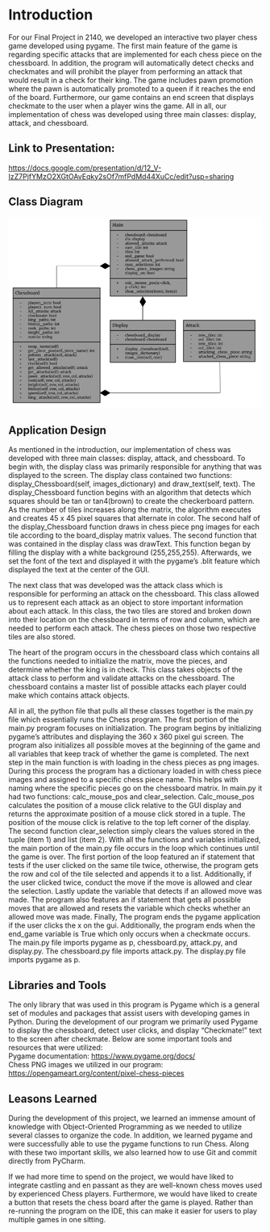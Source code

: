# Introduction
For our Final Project in 2140, we developed an interactive two player chess game developed using pygame. The first main feature of the game is  regarding specific attacks that are implemented for each chess piece on the chessboard. In addition, the program will automatically detect checks and checkmates and will prohibit the player from performing an attack that would result in a check for their king. The game includes pawn promotion where the pawn is automatically promoted to a queen if it reaches the end of the board. Furthermore, our game contains an end screen that displays checkmate to the user when a player wins the game. All in all, our implementation of chess was developed using three main classes: display, attack, and chessboard. 

## Link to Presentation: 
https://docs.google.com/presentation/d/12_V-IzZ7PjfYMzO2XGtOAvEqky2sOf7mfPdMd44XuCc/edit?usp=sharing

## Class Diagram
![image](class_diagram.png)

## Application Design 
As mentioned in the introduction, our implementation of chess was developed with three main classes: display, attack, and chessboard. To begin with, the display class was primarily responsible for anything that was displayed to the screen. The display class contained two functions: display_Chessboard(self, images_dictionary) and draw_text(self, text). The display_Chessboard function begins with an algorithm that detects which squares should be tan or tan4(brown) to create the checkerboard pattern. As the number of tiles increases along the matrix, the algorithm executes and creates 45 x 45 pixel squares that alternate in color.  The second half of the display_Chessboard function draws in chess piece png images for each tile according to the board_display matrix values. The second function that was contained in the display class was drawText. This function began by filling the display with a white background (255,255,255). Afterwards, we set the font of the text and displayed it with the pygame’s .blit feature which displayed the text at the center of the GUI. 

The next class that was developed was the attack class which is responsible for performing an attack on the chessboard. This class allowed us to represent each attack as an object to store important information about each attack. In this class, the two tiles are stored and broken down into their location on the chessboard in terms of row and column, which are needed to perform each attack. The chess pieces on those two respective tiles are also stored.

The heart of the program occurs in the chessboard class which contains all the functions needed to initialize the matrix, move the pieces, and determine whether the king is in check. This class takes objects of the attack class to perform and validate attacks on the chessboard. The chessboard contains a master list of possible attacks each player could make which contains attack objects. 

All in all, the python file that pulls all these classes together is the main.py file which essentially runs the Chess program. The first portion of the main.py program focuses on initialization. The program begins by initializing pygame’s attributes and displaying the 360 x 360 pixel gui screen. The program also initializes all possible moves at the beginning of the game and all variables that keep track of whether the game is completed. The next step in the main function is with loading in the chess pieces as png images. During this process the program has a  dictionary loaded in with chess piece images and assigned to a specific chess piece name. This helps with naming where the specific pieces go on the chessboard matrix. In main.py it had two functions: calc_mouse_pos and clear_selection. Calc_mouse_pos calculates the position of a mouse click relative to the GUI display and returns the approximate position of a mouse click stored in a tuple. The position of the mouse click is relative to the top left corner of the display. The second function clear_selection simply clears the values stored in the tuple (item 1) and list (item 2). With all the functions and variables initialized, the main portion of the main.py file occurs in the loop which continues until the game is over. The first portion of the loop featured an if statement that tests if the user clicked on the same tile twice, otherwise, the program gets the row and col of the tile selected and appends it to a list. Additionally, if the user clicked twice, conduct the move if the move is allowed and clear the selection. Lastly update the variable that detects if an allowed move was made. The program also features an if statement that gets all possible moves that are allowed and resets the variable which checks whether an allowed move was made. Finally, The program ends the pygame application if the user clicks the x on the gui. Additionally, the program ends when the end_game variable is True which only occurs when a checkmate occurs. The main.py file imports pygame as p, chessboard.py, attack.py, and display.py. The chessboard.py file imports attack.py. The display.py file imports pygame as p.  

## Libraries and Tools 
The only library that was used in this program is Pygame which is a general set of modules and packages that assist users with developing games in Python. During the development of our program we primarily used Pygame to display the chessboard, detect user clicks, and display “Checkmate!” text to the screen after checkmate. Below are some important tools and resources that were utilized: <br />
Pygame documentation: https://www.pygame.org/docs/ <br />
Chess PNG images we utilized in our program: https://opengameart.org/content/pixel-chess-pieces <br />

## Leasons Learned
During the development of this project, we learned an immense amount of knowledge with Object-Oriented Programming as we needed to utilize several classes to organize the code. In addition, we learned pygame and were successfully able to use the pygame functions to run Chess. Along with these two important skills, we also learned how to use Git and commit directly from PyCharm. 

If we had more time to spend on the project, we would have liked to integrate castling and en passant as they are well-known chess moves used by experienced Chess players. Furthermore, we would have liked to create a button that resets the chess board after the game is played. Rather than re-running the program on the IDE, this can make it easier for users to play multiple games in one sitting. 
